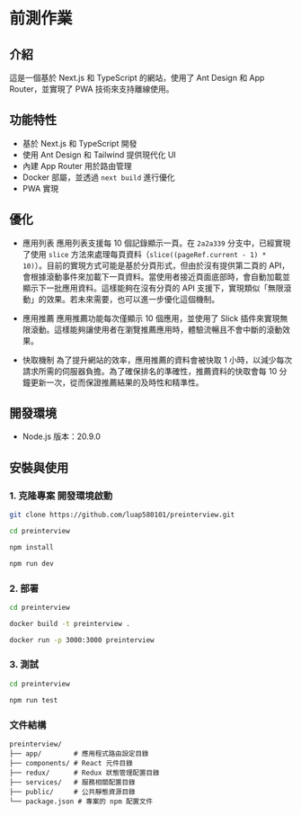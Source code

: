 # 前測作業

## 介紹

這是一個基於 Next.js 和 TypeScript 的網站，使用了 Ant Design 和 App Router，並實現了 PWA 技術來支持離線使用。

## 功能特性

- 基於 Next.js 和 TypeScript 開發
- 使用 Ant Design 和 Tailwind 提供現代化 UI
- 內建 App Router 用於路由管理
- Docker 部屬，並透過 `next build` 進行優化
- PWA 實現

## 優化

- 應用列表
  應用列表支援每 10 個記錄顯示一頁。在 `2a2a339` 分支中，已經實現了使用 `slice` 方法來處理每頁資料（`slice((pageRef.current - 1) * 10)`）。目前的實現方式可能是基於分頁形式，但由於沒有提供第二頁的 API，會根據滾動事件來加載下一頁資料。當使用者接近頁面底部時，會自動加載並顯示下一批應用資料。這樣能夠在沒有分頁的 API 支援下，實現類似「無限滾動」的效果。若未來需要，也可以進一步優化這個機制。

- 應用推薦
  應用推薦功能每次僅顯示 10 個應用，並使用了 Slick 插件來實現無限滾動。這樣能夠讓使用者在瀏覽推薦應用時，體驗流暢且不會中斷的滾動效果。

- 快取機制
  為了提升網站的效率，應用推薦的資料會被快取 1 小時，以減少每次請求所需的伺服器負擔。為了確保排名的準確性，推薦資料的快取會每 10 分鐘更新一次，從而保證推薦結果的及時性和精準性。

## 開發環境

- Node.js 版本：20.9.0

## 安裝與使用

### 1. 克隆專案 開發環境啟動

```bash
git clone https://github.com/luap580101/preinterview.git

cd preinterview

npm install

npm run dev
```

### 2. 部署

```bash
cd preinterview

docker build -t preinterview .

docker run -p 3000:3000 preinterview
```

### 3. 測試

```bash
cd preinterview

npm run test
```

### 文件結構

```text
preinterview/
├── app/        # 應用程式路由設定目錄
├── components/ # React 元件目錄
├── redux/      # Redux 狀態管理配置目錄
├── services/   # 服務相關配置目錄
├── public/     # 公共靜態資源目錄
└── package.json # 專案的 npm 配置文件

```
